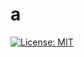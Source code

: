 

# a
[![License: MIT](https://img.shields.io/badge/License-MIT-yellow.svg)](https://opensource.org/licenses/MIT)



